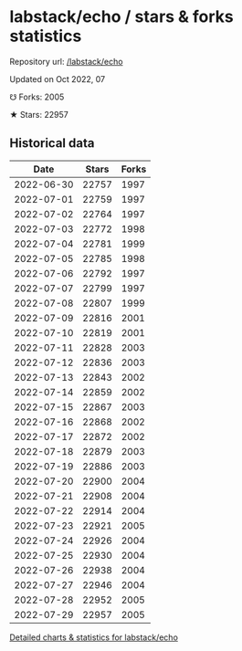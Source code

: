 # labstack/echo / stars & forks statistics

Repository url: [/labstack/echo](https://github.com/labstack/echo)

Updated on Oct 2022, 07

☋ Forks: 2005

★ Stars: 22957

## Historical data
| Date | Stars | Forks |
|------|-------|-------|
| 2022-06-30 | 22757 | 1997 | 
| 2022-07-01 | 22759 | 1997 | 
| 2022-07-02 | 22764 | 1997 | 
| 2022-07-03 | 22772 | 1998 | 
| 2022-07-04 | 22781 | 1999 | 
| 2022-07-05 | 22785 | 1998 | 
| 2022-07-06 | 22792 | 1997 | 
| 2022-07-07 | 22799 | 1997 | 
| 2022-07-08 | 22807 | 1999 | 
| 2022-07-09 | 22816 | 2001 | 
| 2022-07-10 | 22819 | 2001 | 
| 2022-07-11 | 22828 | 2003 | 
| 2022-07-12 | 22836 | 2003 | 
| 2022-07-13 | 22843 | 2002 | 
| 2022-07-14 | 22859 | 2002 | 
| 2022-07-15 | 22867 | 2003 | 
| 2022-07-16 | 22868 | 2002 | 
| 2022-07-17 | 22872 | 2002 | 
| 2022-07-18 | 22879 | 2003 | 
| 2022-07-19 | 22886 | 2003 | 
| 2022-07-20 | 22900 | 2004 | 
| 2022-07-21 | 22908 | 2004 | 
| 2022-07-22 | 22914 | 2004 | 
| 2022-07-23 | 22921 | 2005 | 
| 2022-07-24 | 22926 | 2004 | 
| 2022-07-25 | 22930 | 2004 | 
| 2022-07-26 | 22938 | 2004 | 
| 2022-07-27 | 22946 | 2004 | 
| 2022-07-28 | 22952 | 2005 | 
| 2022-07-29 | 22957 | 2005 | 


[Detailed charts & statistics for labstack/echo](https://reviewgithub.com/rep/labstack/echo)
